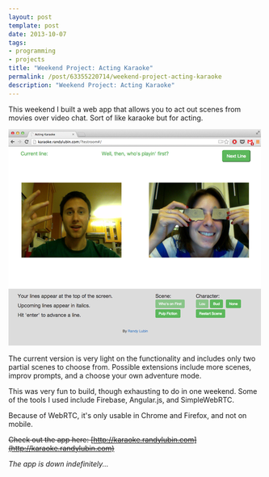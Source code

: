 ```yaml
---
layout: post
template: post
date: 2013-10-07
tags:
- programming
- projects
title: "Weekend Project: Acting Karaoke"
permalink: /post/63355220714/weekend-project-acting-karaoke
description: "Weekend Project: Acting Karaoke"
---
```

This weekend I built a web app that allows you to act out scenes from movies over video chat. Sort of like karaoke but for acting.

![](/images/2bd8ba6735bc0a16f99ef6c61243199e8824bbcecb89304756e66ff179972dcc.png)

The current version is very light on the functionality and includes only two partial scenes to choose from. Possible extensions include more scenes, improv prompts, and a choose your own adventure mode.

This was very fun to build, though exhausting to do in one weekend. Some of the tools I used include Firebase, Angular.js, and SimpleWebRTC.

Because of WebRTC, it's only usable in Chrome and Firefox, and not on mobile.

~~Check out the app here: [http://karaoke.randylubin.com](http://karaoke.randylubin.com)~~

*The app is down indefinitely...*